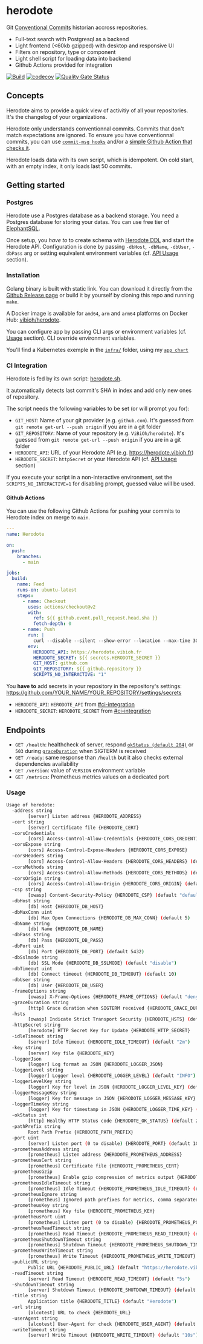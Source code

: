 # herodote

Git [Conventional Commits](https://www.conventionalcommits.org/en/v1.0.0/) historian accross repositories.

- Full-text search with Postgresql as a backend
- Light frontend (<60kb gzipped) with desktop and responsive UI
- Filters on repository, type or component
- Light shell script for loading data into backend
- Github Actions provided for integration

[![Build](https://github.com/ViBiOh/herodote/workflows/Build/badge.svg)](https://github.com/ViBiOh/herodote/actions)
[![codecov](https://codecov.io/gh/ViBiOh/herodote/branch/main/graph/badge.svg)](https://codecov.io/gh/ViBiOh/herodote)
[![Quality Gate Status](https://sonarcloud.io/api/project_badges/measure?project=ViBiOh_herodote&metric=alert_status)](https://sonarcloud.io/dashboard?id=ViBiOh_herodote)

## Concepts

Herodote aims to provide a quick view of activitiy of all your repositories. It's the changelog of your organizations.

Herodote only understands conventionnal commits. Commits that don't match expectations are ignored. To ensure you have conventionnal commits, you can use [`commit-msg hooks`](https://github.com/ViBiOh/scripts/blob/main/hooks/commit-msg) and/or a [simple Github Action that checks it](.github/workflows/branch_clean.yaml).

Herodote loads data with its own script, which is idempotent. On cold start, with an empty index, it only loads last 50 commits.

## Getting started

### Postgres

Herodote use a Postgres database as a backend storage. You need a Postgres database for storing your datas. You can use free tier of [ElephantSQL](https://www.elephantsql.com).

Once setup, you _have to_ to create schema with [Herodote DDL](sql/ddl.sql) and start the Herodote API. Configuration is done by passing `-dbHost`, `-dbName`, `-dbUser`, `-dbPass` arg or setting equivalent environment variables (cf. [API Usage](#usage) section).

### Installation

Golang binary is built with static link. You can download it directly from the [Github Release page](https://github.com/ViBiOh/herodote/releases) or build it by yourself by cloning this repo and running `make`.

A Docker image is available for `amd64`, `arm` and `arm64` platforms on Docker Hub: [vibioh/herodote](https://hub.docker.com/r/vibioh/herodote/tags).

You can configure app by passing CLI args or environment variables (cf. [Usage](#usage) section). CLI override environment variables.

You'll find a Kubernetes exemple in the [`infra/`](infra/) folder, using my [`app chart`](https://github.com/ViBiOh/charts/tree/main/app)

### CI Integration

Herodote is fed by its own script: [herodote.sh](herodote.sh).

It automatically detects last commit's SHA in index and add only new ones of repository.

The script needs the following variables to be set (or will prompt you for):

- `GIT_HOST`: Name of your git provider (e.g. `github.com`). It's guessed from `git remote get-url --push origin` if you are in a git folder
- `GIT_REPOSITORY`: Name of your repository (e.g. `ViBiOh/herodote`). It's guessed from `git remote get-url --push origin` if you are in a git folder
- `HERODOTE_API`: URL of your Herodote API (e.g. https://herodote.vibioh.fr)
- `HERODOTE_SECRET`: `httpSecret` or your Herodote API (cf. [API Usage](#usage) section)

If you execute your script in a non-interactive environment, set the `SCRIPTS_NO_INTERACTIVE=1` for disabling prompt, guessed value will be used.

#### Github Actions

You can use the following Github Actions for pushing your commits to Herodote index on merge to `main`.

```yaml
---
name: Herodote

on:
  push:
    branches:
      - main

jobs:
  build:
    name: Feed
    runs-on: ubuntu-latest
    steps:
      - name: Checkout
        uses: actions/checkout@v2
        with:
          ref: ${{ github.event.pull_request.head.sha }}
          fetch-depth: 0
      - name: Push
        run: |
          curl --disable --silent --show-error --location --max-time 30 "https://raw.githubusercontent.com/ViBiOh/herodote/main/herodote.sh" | bash
        env:
          HERODOTE_API: https://herodote.vibioh.fr
          HERODOTE_SECRET: ${{ secrets.HERODOTE_SECRET }}
          GIT_HOST: github.com
          GIT_REPOSITORY: ${{ github.repository }}
          SCRIPTS_NO_INTERACTIVE: "1"
```

You **have to** add secrets in your repository in the repository's settings: https://github.com/YOUR_NAME/YOUR_REPOSITORY/settings/secrets

- `HERODOTE_API`: `HERODOTE_API` from [#ci-integration](#ci-integration)
- `HERODOTE_SECRET`: `HERODOTE_SECRET` from [#ci-integration](#ci-integration)

## Endpoints

- `GET /health`: healthcheck of server, respond [`okStatus (default 204)`](#usage) or `503` during [`graceDuration`](#usage) when SIGTERM is received
- `GET /ready`: same response than `/health` but it also checks external dependencies availability
- `GET /version`: value of `VERSION` environment variable
- `GET /metrics`: Prometheus metrics values on a dedicated port

### Usage

```bash
Usage of herodote:
  -address string
        [server] Listen address {HERODOTE_ADDRESS}
  -cert string
        [server] Certificate file {HERODOTE_CERT}
  -corsCredentials
        [cors] Access-Control-Allow-Credentials {HERODOTE_CORS_CREDENTIALS}
  -corsExpose string
        [cors] Access-Control-Expose-Headers {HERODOTE_CORS_EXPOSE}
  -corsHeaders string
        [cors] Access-Control-Allow-Headers {HERODOTE_CORS_HEADERS} (default "Content-Type")
  -corsMethods string
        [cors] Access-Control-Allow-Methods {HERODOTE_CORS_METHODS} (default "GET")
  -corsOrigin string
        [cors] Access-Control-Allow-Origin {HERODOTE_CORS_ORIGIN} (default "*")
  -csp string
        [owasp] Content-Security-Policy {HERODOTE_CSP} (default "default-src 'self'; base-uri 'self'; script-src 'self' 'unsafe-inline'; style-src 'self' 'unsafe-inline'")
  -dbHost string
        [db] Host {HERODOTE_DB_HOST}
  -dbMaxConn uint
        [db] Max Open Connections {HERODOTE_DB_MAX_CONN} (default 5)
  -dbName string
        [db] Name {HERODOTE_DB_NAME}
  -dbPass string
        [db] Pass {HERODOTE_DB_PASS}
  -dbPort uint
        [db] Port {HERODOTE_DB_PORT} (default 5432)
  -dbSslmode string
        [db] SSL Mode {HERODOTE_DB_SSLMODE} (default "disable")
  -dbTimeout uint
        [db] Connect timeout {HERODOTE_DB_TIMEOUT} (default 10)
  -dbUser string
        [db] User {HERODOTE_DB_USER}
  -frameOptions string
        [owasp] X-Frame-Options {HERODOTE_FRAME_OPTIONS} (default "deny")
  -graceDuration string
        [http] Grace duration when SIGTERM received {HERODOTE_GRACE_DURATION} (default "30s")
  -hsts
        [owasp] Indicate Strict Transport Security {HERODOTE_HSTS} (default true)
  -httpSecret string
        [herodote] HTTP Secret Key for Update {HERODOTE_HTTP_SECRET}
  -idleTimeout string
        [server] Idle Timeout {HERODOTE_IDLE_TIMEOUT} (default "2m")
  -key string
        [server] Key file {HERODOTE_KEY}
  -loggerJson
        [logger] Log format as JSON {HERODOTE_LOGGER_JSON}
  -loggerLevel string
        [logger] Logger level {HERODOTE_LOGGER_LEVEL} (default "INFO")
  -loggerLevelKey string
        [logger] Key for level in JSON {HERODOTE_LOGGER_LEVEL_KEY} (default "level")
  -loggerMessageKey string
        [logger] Key for message in JSON {HERODOTE_LOGGER_MESSAGE_KEY} (default "message")
  -loggerTimeKey string
        [logger] Key for timestamp in JSON {HERODOTE_LOGGER_TIME_KEY} (default "time")
  -okStatus int
        [http] Healthy HTTP Status code {HERODOTE_OK_STATUS} (default 204)
  -pathPrefix string
        Root Path Prefix {HERODOTE_PATH_PREFIX}
  -port uint
        [server] Listen port (0 to disable) {HERODOTE_PORT} (default 1080)
  -prometheusAddress string
        [prometheus] Listen address {HERODOTE_PROMETHEUS_ADDRESS}
  -prometheusCert string
        [prometheus] Certificate file {HERODOTE_PROMETHEUS_CERT}
  -prometheusGzip
        [prometheus] Enable gzip compression of metrics output {HERODOTE_PROMETHEUS_GZIP}
  -prometheusIdleTimeout string
        [prometheus] Idle Timeout {HERODOTE_PROMETHEUS_IDLE_TIMEOUT} (default "10s")
  -prometheusIgnore string
        [prometheus] Ignored path prefixes for metrics, comma separated {HERODOTE_PROMETHEUS_IGNORE}
  -prometheusKey string
        [prometheus] Key file {HERODOTE_PROMETHEUS_KEY}
  -prometheusPort uint
        [prometheus] Listen port (0 to disable) {HERODOTE_PROMETHEUS_PORT} (default 9090)
  -prometheusReadTimeout string
        [prometheus] Read Timeout {HERODOTE_PROMETHEUS_READ_TIMEOUT} (default "5s")
  -prometheusShutdownTimeout string
        [prometheus] Shutdown Timeout {HERODOTE_PROMETHEUS_SHUTDOWN_TIMEOUT} (default "5s")
  -prometheusWriteTimeout string
        [prometheus] Write Timeout {HERODOTE_PROMETHEUS_WRITE_TIMEOUT} (default "10s")
  -publicURL string
        Public URL {HERODOTE_PUBLIC_URL} (default "https://herodote.vibioh.fr")
  -readTimeout string
        [server] Read Timeout {HERODOTE_READ_TIMEOUT} (default "5s")
  -shutdownTimeout string
        [server] Shutdown Timeout {HERODOTE_SHUTDOWN_TIMEOUT} (default "10s")
  -title string
        Application title {HERODOTE_TITLE} (default "Herodote")
  -url string
        [alcotest] URL to check {HERODOTE_URL}
  -userAgent string
        [alcotest] User-Agent for check {HERODOTE_USER_AGENT} (default "Alcotest")
  -writeTimeout string
        [server] Write Timeout {HERODOTE_WRITE_TIMEOUT} (default "10s")
```
